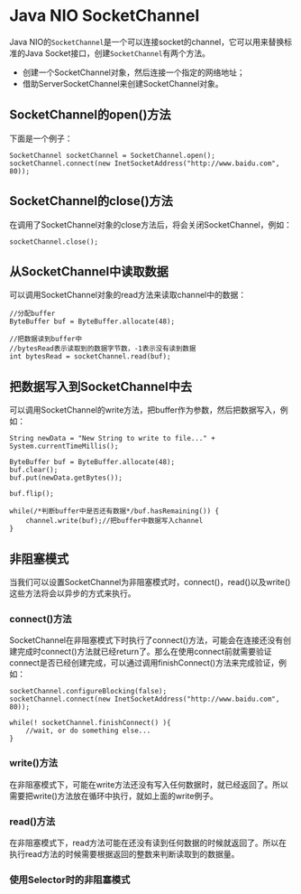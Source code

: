 # Java NIO SocketChannel

Java NIO的`SocketChannel`是一个可以连接socket的channel，它可以用来替换标准的Java Socket接口，创建`SocketChannel`有两个方法。

* 创建一个SocketChannel对象，然后连接一个指定的网络地址；
* 借助ServerSocketChannel来创建SocketChannel对象。

## SocketChannel的open\(\)方法

下面是一个例子：

```
SocketChannel socketChannel = SocketChannel.open();
socketChannel.connect(new InetSocketAddress("http://www.baidu.com", 80));
```

## SocketChannel的close\(\)方法

在调用了SocketChannel对象的close方法后，将会关闭SocketChannel，例如：

```
socketChannel.close();
```

## 从SocketChannel中读取数据

可以调用SocketChannel对象的read方法来读取channel中的数据：

```
//分配buffer
ByteBuffer buf = ByteBuffer.allocate(48);

//把数据读到buffer中
//bytesRead表示读取到的数据字节数，-1表示没有读到数据
int bytesRead = socketChannel.read(buf);
```

## 把数据写入到SocketChannel中去

可以调用SocketChannel的write方法，把buffer作为参数，然后把数据写入，例如：

```
String newData = "New String to write to file..." + System.currentTimeMillis();

ByteBuffer buf = ByteBuffer.allocate(48);
buf.clear();
buf.put(newData.getBytes());

buf.flip();

while(/*判断buffer中是否还有数据*/buf.hasRemaining()) {
    channel.write(buf);//把buffer中数据写入channel
}
```

## 非阻塞模式

当我们可以设置SocketChannel为非阻塞模式时，connect\(\)，read\(\)以及write\(\)这些方法将会以异步的方式来执行。

### connect\(\)方法

SocketChannel在非阻塞模式下时执行了connect\(\)方法，可能会在连接还没有创建完成时connect\(\)方法就已经return了。那么在使用connect前就需要验证connect是否已经创建完成，可以通过调用finishConnect\(\)方法来完成验证，例如：

```
socketChannel.configureBlocking(false);
socketChannel.connect(new InetSocketAddress("http://www.baidu.com", 80));

while(! socketChannel.finishConnect() ){
    //wait, or do something else...    
}
```

### write\(\)方法

在非阻塞模式下，可能在write方法还没有写入任何数据时，就已经返回了。所以需要把write\(\)方法放在循环中执行，就如上面的write例子。

### read\(\)方法

在非阻塞模式下，read方法可能在还没有读到任何数据的时候就返回了。所以在执行read方法的时候需要根据返回的整数来判断读取到的数据量。

### 使用Selector时的非阻塞模式







